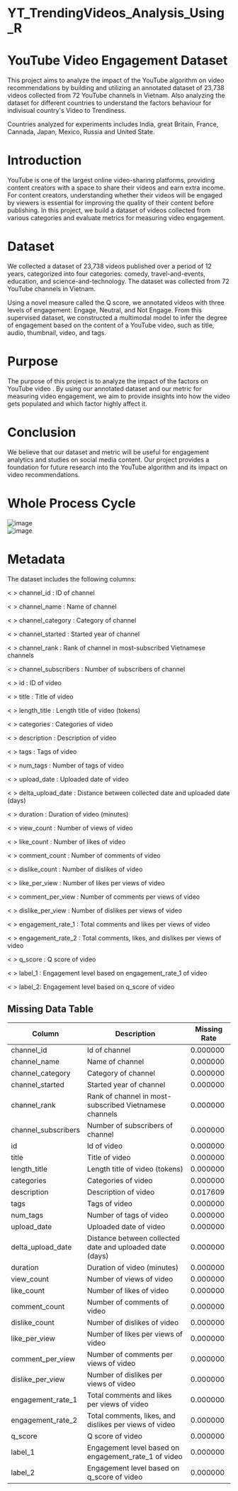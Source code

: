 # YT_TrendingVideos_Analysis_Using_R





# YouTube Video Engagement Dataset

This project aims to analyze the impact of the YouTube algorithm on video recommendations by building and utilizing an annotated dataset of 23,738 videos collected from 72 YouTube channels in Vietnam. Also analyzing the dataset for different countries to understand the factors behaviour for indivisual country's Video to Trendiness.

Countries analyzed for experiments includes India, great Britain, France, Cannada, Japan, Mexico, Russia and United State.

# Introduction

YouTube is one of the largest online video-sharing platforms, providing content creators with a space to share their videos and earn extra income. For content creators, understanding whether their videos will be engaged by viewers is essential for improving the quality of their content before publishing. In this project, we build a dataset of videos collected from various categories and evaluate metrics for measuring video engagement.

# Dataset

We collected a dataset of 23,738 videos published over a period of 12 years, categorized into four categories: comedy, travel-and-events, education, and science-and-technology. The dataset was collected from 72 YouTube channels in Vietnam.

Using a novel measure called the Q score, we annotated videos with three levels of engagement: Engage, Neutral, and Not Engage. From this supervised dataset, we constructed a multimodal model to infer the degree of engagement based on the content of a YouTube video, such as title, audio, thumbnail, video, and tags.

# Purpose

The purpose of this project is to analyze the impact of the factors on YouTube video . By using our annotated dataset and our metric for measuring video engagement, we aim to provide insights into how the video gets populated and which factor highly affect it.

# Conclusion

We believe that our dataset and metric will be useful for engagement analytics and studies on social media content. Our project provides a foundation for future research into the YouTube algorithm and its impact on video recommendations.



# Whole Process Cycle
![image](https://user-images.githubusercontent.com/129526047/230573386-c303cea5-3b7f-49a9-9d4b-b33d6704622d.png)                                  
![image](https://user-images.githubusercontent.com/129526047/230573546-73862639-3eec-4ed6-9b74-c44a7a237039.png)


# Metadata
The dataset includes the following columns:

< > channel_id : ID of channel

< > channel_name : Name of channel

< > channel_category : Category of channel

< > channel_started : Started year of channel

< > channel_rank : Rank of channel in most-subscribed Vietnamese channels

< > channel_subscribers : Number of subscribers of channel

< > id : ID of video

< > title : Title of video

< > length_title : Length title of video (tokens)

< > categories : Categories of video

< > description : Description of video

< > tags : Tags of video

< > num_tags : Number of tags of video

< > upload_date : Uploaded date of video

< > delta_upload_date : Distance between collected date and uploaded date (days)

< > duration : Duration of video (minutes)

< > view_count : Number of views of video

< > like_count : Number of likes of video

< > comment_count : Number of comments of video

< > dislike_count : Number of dislikes of video

< > like_per_view : Number of likes per views of video

< > comment_per_view : Number of comments per views of video

< > dislike_per_view : Number of dislikes per views of video

< > engagement_rate_1 : Total comments and likes per views of video

< > engagement_rate_2 : Total comments, likes, and dislikes per views of video

< > q_score : Q score of video

< > label_1 : Engagement level based on engagement_rate_1 of video

< > label_2: Engagement level based on q_score of video


## Missing Data Table

| Column | Description | Missing Rate |
| ------ | ----------- | ------------ |
| channel_id | Id of channel | 0.000000 |
| channel_name | Name of channel | 0.000000 |
| channel_category | Category of channel | 0.000000 |
| channel_started | Started year of channel | 0.000000 |
| channel_rank | Rank of channel in most-subscribed Vietnamese channels | 0.000000 |
| channel_subscribers | Number of subscribers of channel | 0.000000 |
| id | Id of video | 0.000000 |
| title | Title of video | 0.000000 |
| length_title | Length title of video (tokens) | 0.000000 |
| categories | Categories of video | 0.000000 |
| description | Description of video | 0.017609 |
| tags | Tags of video | 0.000000 |
| num_tags | Number of tags of video | 0.000000 |
| upload_date | Uploaded date of video | 0.000000 |
| delta_upload_date | Distance between collected date and uploaded date (days) | 0.000000 |
| duration | Duration of video (minutes) | 0.000000 |
| view_count | Number of views of video | 0.000000 |
| like_count | Number of likes of video | 0.000000 |
| comment_count | Number of comments of video | 0.000000 |
| dislike_count | Number of dislikes of video | 0.000000 |
| like_per_view | Number of likes per views of video | 0.000000 |
| comment_per_view | Number of comments per views of video | 0.000000 |
| dislike_per_view | Number of dislikes per views of video | 0.000000 |
| engagement_rate_1 | Total comments and likes per views of video | 0.000000 |
| engagement_rate_2 | Total comments, likes, and dislikes per views of video | 0.000000 |
| q_score | Q score of video | 0.000000 |
| label_1 | Engagement level based on engagement_rate_1 of video | 0.000000 |
| label_2 | Engagement level based on q_score of video | 0.000000 |



